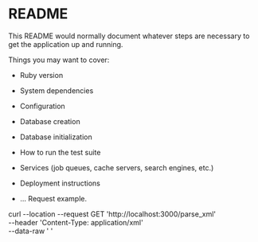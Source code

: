# README

This README would normally document whatever steps are necessary to get the
application up and running.

Things you may want to cover:

* Ruby version

* System dependencies

* Configuration

* Database creation

* Database initialization

* How to run the test suite

* Services (job queues, cache servers, search engines, etc.)

* Deployment instructions

* ...
Request example.

curl --location --request GET 'http://localhost:3000/parse_xml' \
--header 'Content-Type: application/xml' \
--data-raw '<?xml version="1.0" encoding="UTF-8"?>
<Configuration>
    <Creatives>
        <Creative id="Video-1" price="6.4567" currency="EUR"/>
        <Creative id="Video-4" price="1.1234" currency="USD"/>
        <Creative id="Video-7" price="55.123" currency="SEK"/>
        <Creative id="Video-12" price="16.4567" currency="EUR"/>
        <Creative id="Video-25" price="9.4567" currency="USD"/>
    </Creatives>
    <Placements>
        <Placement id="plc-1" floor="1.3456" currency="EUR"/>
        <Placement id="plc-2" floor="90.234" currency="SEK"/>
        <Placement id="plc-3" floor="8.343" currency="TYR"/>
        <Placement id="plc-4" floor="20.56" currency="USD"/>
        <Placement id="plc-5" floor="27.9856" currency="EUR"/>
        <Placement id="plc-6" floor="22.5656" currency="SEK"/>
        <Placement id="plc-7" floor="0" currency="EUR"/>
        <Placement id="plc-8" floor="1.3456" currency="USD"/>
    </Placements>
</Configuration>'
